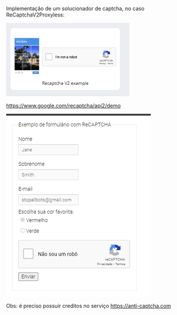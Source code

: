 Implementação de um solucionador de captcha, no caso ReCaptchaV2Proxyless:

![](media/img.png)


https://www.google.com/recaptcha/api2/demo

![](media/img_1.png)



Obs: é preciso possuir creditos no serviço https://anti-captcha.com